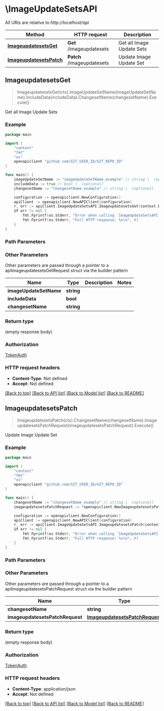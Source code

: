 # \ImageUpdateSetsAPI

All URIs are relative to *http://localhost/api*

Method | HTTP request | Description
------------- | ------------- | -------------
[**ImageupdatesetsGet**](ImageUpdateSetsAPI.md#ImageupdatesetsGet) | **Get** /imageupdatesets | Get all Image Update Sets
[**ImageupdatesetsPatch**](ImageUpdateSetsAPI.md#ImageupdatesetsPatch) | **Patch** /imageupdatesets | Update Image Update Set



## ImageupdatesetsGet

> ImageupdatesetsGet(ctx).ImageUpdateSetName(imageUpdateSetName).IncludeData(includeData).ChangesetName(changesetName).Execute()

Get all Image Update Sets



### Example

```go
package main

import (
	"context"
	"fmt"
	"os"
	openapiclient "github.com/GIT_USER_ID/GIT_REPO_ID"
)

func main() {
	imageUpdateSetName := "imageUpdateSetName_example" // string |  (optional)
	includeData := true // bool |  (optional)
	changesetName := "changesetName_example" // string |  (optional)

	configuration := openapiclient.NewConfiguration()
	apiClient := openapiclient.NewAPIClient(configuration)
	r, err := apiClient.ImageUpdateSetsAPI.ImageupdatesetsGet(context.Background()).ImageUpdateSetName(imageUpdateSetName).IncludeData(includeData).ChangesetName(changesetName).Execute()
	if err != nil {
		fmt.Fprintf(os.Stderr, "Error when calling `ImageUpdateSetsAPI.ImageupdatesetsGet``: %v\n", err)
		fmt.Fprintf(os.Stderr, "Full HTTP response: %v\n", r)
	}
}
```

### Path Parameters



### Other Parameters

Other parameters are passed through a pointer to a apiImageupdatesetsGetRequest struct via the builder pattern


Name | Type | Description  | Notes
------------- | ------------- | ------------- | -------------
 **imageUpdateSetName** | **string** |  | 
 **includeData** | **bool** |  | 
 **changesetName** | **string** |  | 

### Return type

 (empty response body)

### Authorization

[TokenAuth](../README.md#TokenAuth)

### HTTP request headers

- **Content-Type**: Not defined
- **Accept**: Not defined

[[Back to top]](#) [[Back to API list]](../README.md#documentation-for-api-endpoints)
[[Back to Model list]](../README.md#documentation-for-models)
[[Back to README]](../README.md)


## ImageupdatesetsPatch

> ImageupdatesetsPatch(ctx).ChangesetName(changesetName).ImageupdatesetsPatchRequest(imageupdatesetsPatchRequest).Execute()

Update Image Update Set



### Example

```go
package main

import (
	"context"
	"fmt"
	"os"
	openapiclient "github.com/GIT_USER_ID/GIT_REPO_ID"
)

func main() {
	changesetName := "changesetName_example" // string |  (optional)
	imageupdatesetsPatchRequest := *openapiclient.NewImageupdatesetsPatchRequest() // ImageupdatesetsPatchRequest |  (optional)

	configuration := openapiclient.NewConfiguration()
	apiClient := openapiclient.NewAPIClient(configuration)
	r, err := apiClient.ImageUpdateSetsAPI.ImageupdatesetsPatch(context.Background()).ChangesetName(changesetName).ImageupdatesetsPatchRequest(imageupdatesetsPatchRequest).Execute()
	if err != nil {
		fmt.Fprintf(os.Stderr, "Error when calling `ImageUpdateSetsAPI.ImageupdatesetsPatch``: %v\n", err)
		fmt.Fprintf(os.Stderr, "Full HTTP response: %v\n", r)
	}
}
```

### Path Parameters



### Other Parameters

Other parameters are passed through a pointer to a apiImageupdatesetsPatchRequest struct via the builder pattern


Name | Type | Description  | Notes
------------- | ------------- | ------------- | -------------
 **changesetName** | **string** |  | 
 **imageupdatesetsPatchRequest** | [**ImageupdatesetsPatchRequest**](ImageupdatesetsPatchRequest.md) |  | 

### Return type

 (empty response body)

### Authorization

[TokenAuth](../README.md#TokenAuth)

### HTTP request headers

- **Content-Type**: application/json
- **Accept**: Not defined

[[Back to top]](#) [[Back to API list]](../README.md#documentation-for-api-endpoints)
[[Back to Model list]](../README.md#documentation-for-models)
[[Back to README]](../README.md)

